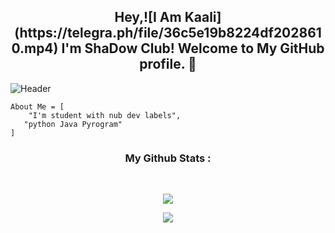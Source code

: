 <h2 align="center">Hey,![I Am Kaali](https://telegra.ph/file/36c5e19b8224df2028610.mp4) I'm ShaDow Club! Welcome to My GitHub profile. 👋</h2>

![Header](https://telegra.ph/file/1d3732b1bb44986402614.jpg)

```
About Me = [
    "I'm student with nub dev labels",
   "python Java Pyrogram"
]
```

<h3 align="center"><b>My Github Stats :</b></h3><br>
<p align="center"><a href="https://github.com/ShadoWClub"><img src="https://github-readme-stats.vercel.app/api?username=ShadoWClub&show_icons=true&theme=radical"></a></p>
<p align="center"><a href="https://github.com/ShadoWClub"><img src="https://github-readme-stats.vercel.app/api/top-langs/?username=ShadoWClub&theme=radical&layout=compact"></a></p>

